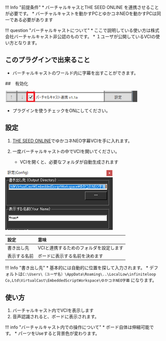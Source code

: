!!! Info "前提条件"
    * バーチャルキャスとTHE SEED ONLINE を連携させることが必要です。
    * バーチャルキャストを動かすPCとゆかコネNEOを動かすPCは同一である必要があります

!!! question "バーチャルキャストについて"
    * ここで説明している使い方は株式会社バーチャルキャスト非公認のものです。
    * １ユーザが公開しているVCIの使い方となります。

## このプラグインで出来ること

* バーチャルキャストのワールド内に字幕を出すことができます。

##　有効化

![再生](images/plugin_vcas_p1.png)

* プラグインを使うチェックをONにしてください。

## 設定

1. [THE SEED ONLINE](https://seed.online/products/66338c22802dab2dc2960fcfef0da39b7c916fcd9c7bdd24d5afd4e1d6fa7dde)でゆかコネNEO字幕VCIを手に入れます。

2. 一度バーチャルキャストの中でVCIを開いてください。
    * VCIを開くと、必要なフォルダが自動生成されます


![再生](images/plugin_vcas_p2.png)

|設定|意味|
|:--|:---|
|書き出し先|VCIと連携するためのフォルダを設定します|
|表示する名前|ボードに表示する名前を決めます|

!!! Info "書き出し先"
    * 基本的には自動的に位置を探して入力されます。
    * デフォルトは``C:\Users\（ユーザ名）\AppData\Roaming\..\LocalLow\infiniteloop Co,Ltd\VirtualCast\EmbeddedScriptWorkspace\ゆかコネNEO字幕`` になります。

## 使い方
1. バーチャルキャスト内でVCIを表示します
2. 音声認識されると、ボードに表示されます。

!!! info "バーチャルキャスト内での操作について"
    * ボード自体は伸縮可能です。
    * パーツをUseすると背景色が変わります。

